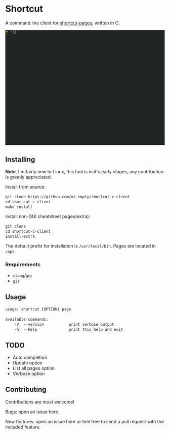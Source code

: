 # Shortcut

A command line client for [shortcut-pages](https://github.com/mt-empty/shortcut-pages), written in C.

![](/shortcut.gif)


## Installing
**Note**, I'm fairly new to Linux, this tool is in it's early stages, any contribution is greatly appreciated.

Install from source:
```
git clone https://github.com/mt-empty/shortcut-c-client
cd shortcut-c-client
make install
```

Install non-GUI cheatsheet pages(extra):
```
git clone 
cd shortcut-c-client
install-extra
```

The default prefix for installation is `/usr/local/bin`. Pages are located in `/opt`.


### Requirements

* `clang`/`gcc`
* `git`


## Usage

```
usage: shortcut [OPTION] page

available commands:
    -V, --version           print verbose output
    -h, --help              print this help and exit
```


## TODO
* Auto completion
* Update option
* List all pages option
* Verbose option


## Contributing

Contributions are most welcome!

Bugs: open an issue here.

New features: open an issue here or feel free to send a pull request with the included feature.
